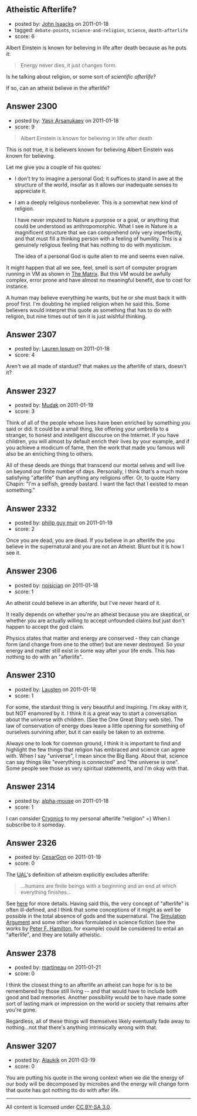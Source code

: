 ## Atheistic Afterlife?

- posted by: [John Isaacks](https://stackexchange.com/users/-1/395-john-isaacks) on 2011-01-18
- tagged: `debate-points`, `science-and-religion`, `science`, `death-afterlife`
- score: 6

Albert Einstein is known for believing in life after death because as he puts it: 

>Energy never dies, it just changes form.


Is he talking about religion, or some sort of *scientific afterlife*?

If so, can an atheist believe in the afterlife?


## Answer 2300

- posted by: [Yasir Arsanukaev](https://stackexchange.com/users/-1/197-yasir-arsanukaev) on 2011-01-18
- score: 9

<blockquote>
  <p>Albert Einstein is known for believing
  in life after death</p>
</blockquote>

<p>This is not true, it is believers known for believing Albert Einstein was known for believing.</p>

<p>Let me give you a couple of his quotes:</p>

<ul>
<li>I don't try to imagine a personal God; it suffices to stand in awe at the structure of the world, insofar as it allows our inadequate senses to appreciate it.</li>
<li><p>I am a deeply religious nonbeliever. This is a somewhat new kind of religion.</p>

<p>I have never imputed to Nature a purpose or a goal, or anything that could be understood as anthropomorphic. What I see in Nature is a magnificent structure that we can comprehend only very imperfectly, and that must fill a thinking person with a feeling of humility. This is a genuinely religious feeling that has nothing to do with mysticism.</p>

<p>The idea of a personal God is quite alien to me and seems even naïve.</p></li>
</ul>

<p>It might happen that all we see, feel, smell is sort of computer program running in VM as shown in <a href="http://en.wikipedia.org/wiki/The_Matrix" rel="nofollow">The Matrix</a>. But this VM would be awfully complex, error prone  and have almost no meaningful benefit, due to cost for instance.</p>

<p>A human may believe everything he wants, but he or she must back it with proof first. I'm doubting he implied religion when he said this. Some believers would interpret this quote as something that has to do with religion, but nine times out of ten it is just wishful thinking.</p>



## Answer 2307

- posted by: [Lauren Ipsum](https://stackexchange.com/users/-1/71-lauren-ipsum) on 2011-01-18
- score: 4

Aren't we all made of stardust? that makes *us* the afterlife of stars, doesn't it?


## Answer 2327

- posted by: [Mudak](https://stackexchange.com/users/-1/205-mudak) on 2011-01-19
- score: 3

Think of all of the people whose lives have been enriched by something you said or did.  It could be a small thing, like offering your umbrella to a stranger, to honest and intelligent discourse on the Internet. If you have children, you will almost by default enrich their lives by your example, and if you achieve a modicum of fame, then the work that made you famous will also be an enriching thing to others. 

All of these deeds are things that transcend our mortal selves and will live on beyond our finite number of days.  Personally, I think that's a much more satisfying "afterlife" than anything any religions offer.  Or, to quote Harry Chapin: "I'm a selfish, greedy bastard. I want the fact that I existed to mean something."


## Answer 2332

- posted by: [philip guy muir](https://stackexchange.com/users/-1/182-philip-guy-muir) on 2011-01-19
- score: 2

Once you are dead, you are dead. If you believe in an afterlife the you believe in the supernatural and you are not an Atheist. Blunt but it is how I see it.


## Answer 2306

- posted by: [noisician](https://stackexchange.com/users/-1/90-noisician) on 2011-01-18
- score: 1

An atheist could believe in an afterlife, but I've never heard of it.

It really depends on whether you're an atheist because you are skeptical, or whether you are actually willing to accept unfounded claims but just don't happen to accept the god claim.

Physics states that matter and energy are conserved - they can change form (and change from one to the other) but are never destroyed. So your energy and matter still exist in some way after your life ends. This has nothing to do with an "afterlife".





## Answer 2310

- posted by: [Lausten](https://stackexchange.com/users/-1/584-lausten) on 2011-01-18
- score: 1

For some, the stardust thing is very beautiful and inspiring. I'm okay with it, but NOT enamored by it. I think it is a great way to start a conversation about the universe with children. (See the One Great Story web site). The law of conservation of energy does leave a little opening for something of ourselves survining after, but it can easily be taken to an extreme. 

Always one to look for common ground, I think it is important to find and highlight the few things that religion has embraced and science can agree with. When I say "universe", I mean since the Big Bang. About that, science can say things like "everything is connected" and "the universe is one". Some people see those as very spiritual statements, and I'm okay with that. 


## Answer 2314

- posted by: [alpha-mouse](https://stackexchange.com/users/-1/231-alpha-mouse) on 2011-01-18
- score: 1

I can consider [Cryonics](http://en.wikipedia.org/wiki/Cryonics) to my personal afterlife "religion" =) When I subscribe to it someday.


## Answer 2326

- posted by: [CesarGon](https://stackexchange.com/users/-1/80-cesargon) on 2011-01-19
- score: 0

The <a href="http://ateos.org/">UAL</a>'s definition of atheism explicitly excludes afterlife:

> ...humans are finite beings with a
> beginning and an end at which
> everything finishes...

See <a href="http://atheism.stackexchange.com/questions/1303/is-there-a-definition-of-atheism-coming-from-an-association/1325#1325">here</a> for more details. Having said this, the very concept of "afterlife" is often ill-defined, and I think that some conceptions of it might as well be possible in the total absence of gods and the supernatural. The <a href="http://www.simulation-argument.com/">Simulation Argument</a> and some other ideas formulated in science fiction (see the works by <a href="http://www.peterfhamilton.co.uk/">Peter F. Hamilton</a>, for example) could be considered to entail an "afterlife", and they are totally atheistic.


## Answer 2378

- posted by: [martineau](https://stackexchange.com/users/-1/873-martineau) on 2011-01-21
- score: 0

I think the closest thing to an afterlife an atheist can hope for is to be remembered by those still living -- and that would have to include both good and bad memories. Another possibility would be to have made some sort of lasting mark or impression on the world or society that remains after you're gone.

Regardless, all of these things will themselves likely eventually fade away to nothing...not that there's anything intrinsically wrong with that.



## Answer 3207

- posted by: [Alaukik](https://stackexchange.com/users/-1/1173-alaukik) on 2011-03-19
- score: 0

You are putting his quote in the wrong context when we die the energy of our body will be decomposed by microbes and the energy will change form that quote has got nothing tto do with after life.



---

All content is licensed under [CC BY-SA 3.0](https://creativecommons.org/licenses/by-sa/3.0/).
